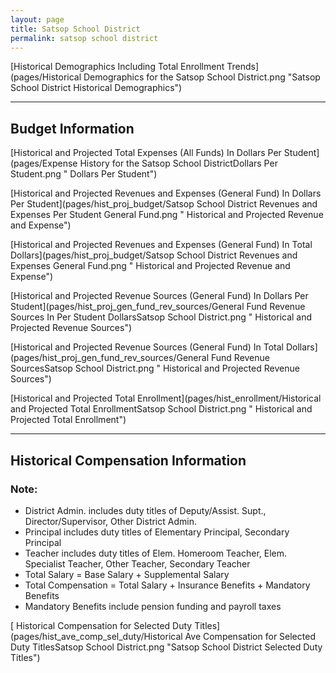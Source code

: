 ```yaml
---
layout: page
title: Satsop School District
permalink: satsop school district
---
```



[Historical Demographics Including Total Enrollment Trends](pages/Historical Demographics for the Satsop School District.png "Satsop School District Historical Demographics")

___

## Budget Information

[Historical and Projected Total Expenses (All Funds) In Dollars Per Student](pages/Expense History for the Satsop School DistrictDollars Per Student.png " Dollars Per Student")

[Historical and Projected Revenues and Expenses (General Fund) In Dollars Per Student](pages/hist_proj_budget/Satsop School District Revenues and Expenses Per Student General Fund.png " Historical and Projected Revenue and Expense")

[Historical and Projected Revenues and Expenses (General Fund) In Total Dollars](pages/hist_proj_budget/Satsop School District Revenues and Expenses General Fund.png " Historical and Projected Revenue and Expense")

[Historical and Projected Revenue Sources (General Fund) In Dollars Per Student](pages/hist_proj_gen_fund_rev_sources/General Fund Revenue Sources In Per Student DollarsSatsop School District.png " Historical and Projected Revenue Sources")

[Historical and Projected Revenue Sources (General Fund) In Total Dollars](pages/hist_proj_gen_fund_rev_sources/General Fund Revenue SourcesSatsop School District.png " Historical and Projected Revenue Sources")

[Historical and Projected Total Enrollment](pages/hist_enrollment/Historical and Projected Total EnrollmentSatsop School District.png " Historical and Projected Total Enrollment")


___

## Historical Compensation Information
### Note:
- District Admin. includes duty titles of Deputy/Assist. Supt., Director/Supervisor, Other District Admin.
- Principal includes duty titles of Elementary Principal, Secondary Principal
- Teacher includes duty titles of Elem. Homeroom Teacher, Elem. Specialist Teacher, Other Teacher, Secondary Teacher
- Total Salary = Base Salary + Supplemental Salary
- Total Compensation = Total Salary + Insurance Benefits + Mandatory Benefits
- Mandatory Benefits include pension funding and payroll taxes

[ Historical Compensation for Selected Duty Titles](pages/hist_ave_comp_sel_duty/Historical Ave Compensation for Selected Duty TitlesSatsop School District.png "Satsop School District Selected Duty Titles")

